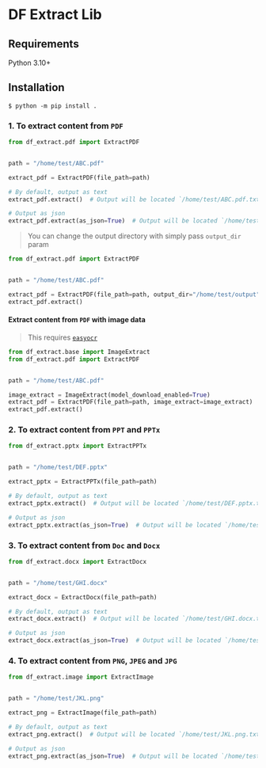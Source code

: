 # DF Extract Lib

## Requirements

Python 3.10+

## Installation

```shell
$ python -m pip install .
```

### 1. To extract content from `PDF`

```python
from df_extract.pdf import ExtractPDF


path = "/home/test/ABC.pdf"

extract_pdf = ExtractPDF(file_path=path)

# By default, output as text
extract_pdf.extract()  # Output will be located `/home/test/ABC.pdf.txt`

# Output as json
extract_pdf.extract(as_json=True)  # Output will be located `/home/test/ABC.pdf.json`
```

> You can change the output directory with simply pass `output_dir` param
```python
from df_extract.pdf import ExtractPDF


path = "/home/test/ABC.pdf"

extract_pdf = ExtractPDF(file_path=path, output_dir="/home/test/output")
extract_pdf.extract()
```

#### Extract content from `PDF` with image data
> This requires [`easyocr`](https://github.com/jaidedai/easyocr)

```python
from df_extract.base import ImageExtract
from df_extract.pdf import ExtractPDF


path = "/home/test/ABC.pdf"

image_extract = ImageExtract(model_download_enabled=True)
extract_pdf = ExtractPDF(file_path=path, image_extract=image_extract)
extract_pdf.extract()
```

### 2. To extract content from `PPT` and `PPTx`

```python
from df_extract.pptx import ExtractPPTx


path = "/home/test/DEF.pptx"

extract_pptx = ExtractPPTx(file_path=path)

# By default, output as text
extract_pptx.extract()  # Output will be located `/home/test/DEF.pptx.txt`

# Output as json
extract_pptx.extract(as_json=True)  # Output will be located `/home/test/DEF.pptx.json`
```

### 3. To extract content from `Doc` and `Docx`

```python
from df_extract.docx import ExtractDocx


path = "/home/test/GHI.docx"

extract_docx = ExtractDocx(file_path=path)

# By default, output as text
extract_docx.extract()  # Output will be located `/home/test/GHI.docx.txt`

# Output as json
extract_docx.extract(as_json=True)  # Output will be located `/home/test/GHI.docx.json`
```

### 4. To extract content from `PNG`, `JPEG` and `JPG`

```python
from df_extract.image import ExtractImage


path = "/home/test/JKL.png"

extract_png = ExtractImage(file_path=path)

# By default, output as text
extract_png.extract()  # Output will be located `/home/test/JKL.png.txt`

# Output as json
extract_png.extract(as_json=True)  # Output will be located `/home/test/JKL.png.json`
```
